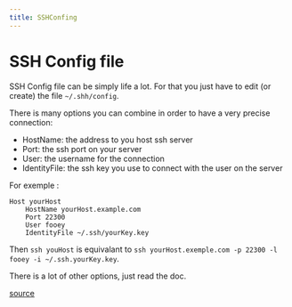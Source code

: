 ```yaml
---
title: SSHConfing
---
```


# SSH Config file

SSH Config file can be simply life a lot.
For that you just have to edit (or create) the file `~/.shh/config`.

There is many options you can combine
in order to have a very precise connection:

* HostName: the address to you host ssh server
* Port: the ssh port on your server
* User: the username for the connection
* IdentityFile: the ssh key you use to connect with the user on the server

For exemple :

    Host yourHost
        HostName yourHost.example.com
        Port 22300
        User fooey
        IdentityFile ~/.ssh/yourKey.key

Then `ssh youHost` is equivalant to
`ssh yourHost.exemple.com -p 22300 -l fooey -i ~/.ssh.yourKey.key`.

There is a lot of other options, just read the doc.

[source](http://nerderati.com/2011/03/simplify-your-life-with-an-ssh-config-file/)

